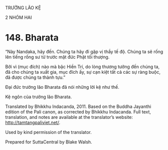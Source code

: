 TRƯỞNG LÃO KỆ

2 NHÓM HAI

# 148\. Bharata

“Này Nandaka, hãy đến. Chúng ta hãy đi gặp vị thầy tế độ. Chúng ta sẽ rống lên tiếng rống sư tử trước mặt đức Phật tối thượng.

Bởi vì (mục đích) nào mà bậc Hiền Trí, do lòng thương tưởng đến chúng ta, đã cho chúng ta xuất gia, mục đích ấy, sự cạn kiệt tất cả các sự ràng buộc, đã được chúng ta thành tựu.”

Đại đức trưởng lão Bharata đã nói những lời kệ như thế.

Kệ ngôn của trưởng lão Bharata.

Translated by Bhikkhu Indacanda, 2011. Based on the Buddha Jayanthi edition of the Pali canon, as corrected by Bhikkhu Indacanda. Full text, translation, and notes are available at the translator’s website: http://tamtangpaliviet.net/.

Used by kind permission of the translator.

Prepared for SuttaCentral by Blake Walsh.